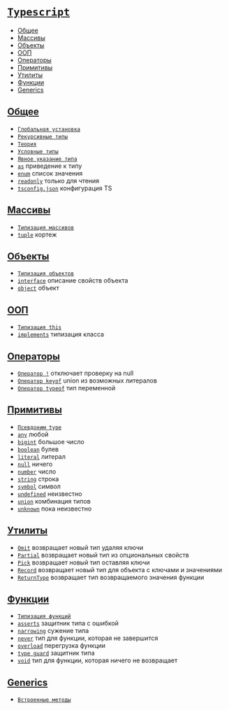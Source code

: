 # [`Typescript`](../index.md)

- [Общее](#общее)
- [Массивы](#массивы)
- [Объекты](#объекты)
- [ООП](#ооп)
- [Операторы](#операторы)
- [Примитивы](#примитивы)
- [Утилиты](#утилиты)
- [Функции](#функции)
- [Generics](#generics)

## [Общее](#typescript)

- [`Глобальная установка`](<./Общее/Глобальная установка.md>)
- [`Рекурсивные типы`](<./Общее/Рекурсивные типы.md>)
- [`Теория`](./Общее/Теория.md)
- [`Условные типы`](<./Общее/Условные типы.md>)
- [`Явное указание типа`](<./Общее/Явное указание типа.md>)
- [`as`](./Общее/as.md) приведение к типу
- [`enum`](./Общее/enum.md) список значения
- [`readonly`](./Общее/readonly.md) только для чтения
- [`tsconfig.json`](./Общее/tsconfig.json.md) конфигурация TS

## [Массивы](#typescript)

- [`Типизация массивов`](<./Массивы/Типизация массивов.md>)
- [`tuple`](./Массивы/tuple.md) кортеж

## [Объекты](#typescript)

- [`Типизация объектов`](<./Объекты/Типизация объектов.md>)
- [`interface`](./Объекты/interface.md) описание свойств объекта
- [`object`](./Объекты/object.md) объект

## [ООП](#typescript)

- [`Типизация this`](<./ООП/Типизация this.md>)
- [`implements`](./ООП/implements.md) типизация класса

## [Операторы](#typescript)

- [`Оператор !`](<./Операторы/Оператор !.md>) отключает проверку на null
- [`Оператор keyof`](<./Операторы/Оператор keyof.md>) union из возможных литералов
- [`Оператор typeof`](<./Операторы/Оператор typeof.md>) тип переменной

## [Примитивы](#typescript)

- [`Псевдоним type`](<./Примитивы/Псевдоним type.md>)
- [`any`](./Примитивы/any.md) любой
- [`bigint`](./Примитивы/bigint.md) большое число
- [`boolean`](./Примитивы/boolean.md) булев
- [`literal`](./Примитивы/literal.md) литерал
- [`null`](./Примитивы/null.md) ничего
- [`number`](./Примитивы/number.md) число
- [`string`](./Примитивы/string.md) строка
- [`symbol`](./Примитивы/symbol.md) символ
- [`undefined`](./Примитивы/undefined.md) неизвестно
- [`union`](./Примитивы/union.md) комбинация типов
- [`unknown`](./Примитивы/unknown.md) пока неизвестно

## [Утилиты](#typescript)

- [`Omit`](./Утилиты/Omit.md) возвращает новый тип удаляя ключи
- [`Partial`](./Утилиты/Partial.md) возвращает новый тип из опциональных свойств
- [`Pick`](./Утилиты/Pick.md) возвращает новый тип оставляя ключи
- [`Record`](./Утилиты/Record.md) возвращает новый тип для объекта с ключами и значениями
- [`ReturnType`](./Утилиты/ReturnType.md) возвращает тип возвращаемого значения функции

## [Функции](#typescript)

- [`Типизация функций`](<./Функции/Типизация функций.md>)
- [`asserts`](./Функции/asserts.md) защитник типа с ошибкой
- [`narrowing`](./Функции/narrowing.md) сужение типа
- [`never`](./Функции/never.md) тип для функции, которая не завершится
- [`overload`](./Функции/overload.md) перегрузка функции
- [`type guard`](<./Функции/type guard.md>) защитник типа
- [`void`](./Функции/void.md) тип для функции, которая ничего не возвращает

## [Generics](#typescript)

- [`Встроенные методы`](<./Generics/Встроенные методы.md>)
